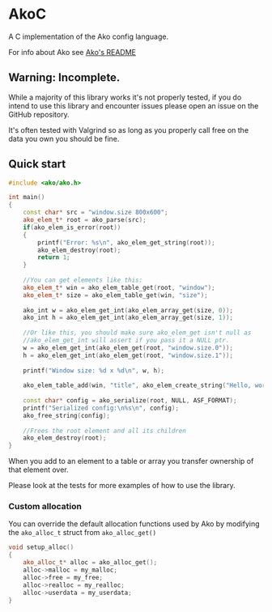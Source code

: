 # AkoC
A C implementation of the Ako config language.

For info about Ako see [Ako's README](https://github.com/Tuyuji/Ako/blob/main/README.md)

## Warning: Incomplete.
While a majority of this library works it's not properly tested, if you do intend to use this library and encounter 
issues please open an issue on the GitHub repository.

It's often tested with Valgrind so as long as you properly call free on the data you own you should be fine.

## Quick start
```c++
#include <ako/ako.h>

int main()
{
    const char* src = "window.size 800x600";
    ako_elem_t* root = ako_parse(src);
    if(ako_elem_is_error(root))
    {
        printf("Error: %s\n", ako_elem_get_string(root));
        ako_elem_destroy(root);
        return 1;
    }
    
    //You can get elements like this:
    ako_elem_t* win = ako_elem_table_get(root, "window");
    ako_elem_t* size = ako_elem_table_get(win, "size");
    
    ako_int w = ako_elem_get_int(ako_elem_array_get(size, 0));
    ako_int h = ako_elem_get_int(ako_elem_array_get(size, 1));
    
    //Or like this, you should make sure ako_elem_get isn't null as 
    //ako_elem_get_int will assert if you pass it a NULL ptr.
    w = ako_elem_get_int(ako_elem_get(root, "window.size.0"));
    h = ako_elem_get_int(ako_elem_get(root, "window.size.1"));
    
    printf("Window size: %d x %d\n", w, h);
    
    ako_elem_table_add(win, "title", ako_elem_create_string("Hello, world"));
    
    const char* config = ako_serialize(root, NULL, ASF_FORMAT);
    printf("Serialized config:\n%s\n", config);
    ako_free_string(config);
    
    //Frees the root element and all its children
    ako_elem_destroy(root);
}
```

When you add to an element to a table or array you transfer ownership of that element over.

Please look at the tests for more examples of how to use the library.

### Custom allocation
You can override the default allocation functions used by Ako by modifying the `ako_alloc_t` struct from `ako_alloc_get()`
```c++
void setup_alloc()
{
    ako_alloc_t* alloc = ako_alloc_get();
    alloc->malloc = my_malloc;
    alloc->free = my_free;
    alloc->realloc = my_realloc;
    alloc->userdata = my_userdata;
}
```
